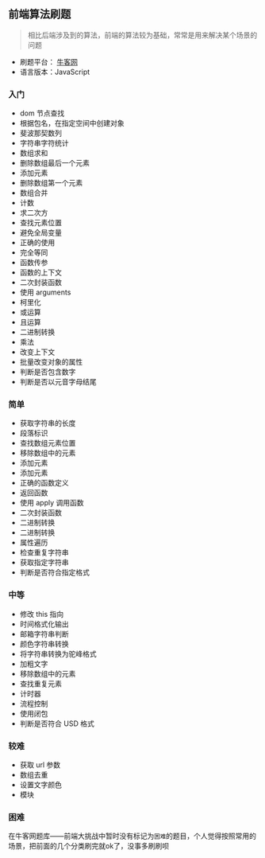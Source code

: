 
## 前端算法刷题

> 相比后端涉及到的算法，前端的算法较为基础，常常是用来解决某个场景的问题

- 刷题平台： [牛客网](https://www.nowcoder.com/ta/front-end)
- 语言版本：JavaScript

### 入门

- dom 节点查找
- 根据包名，在指定空间中创建对象
- 斐波那契数列
- 字符串字符统计
- 数组求和
- 删除数组最后一个元素
- 添加元素
- 删除数组第一个元素
- 数组合并
- 计数
- 求二次方
- 查找元素位置
- 避免全局变量
- 正确的使用
- 完全等同
- 函数传参
- 函数的上下文
- 二次封装函数
- 使用 arguments
- 柯里化
- 或运算
- 且运算
- 二进制转换
- 乘法
- 改变上下文
- 批量改变对象的属性
- 判断是否包含数字
- 判断是否以元音字母结尾

### 简单

- 获取字符串的长度
- 段落标识
- 查找数组元素位置
- 移除数组中的元素
- 添加元素
- 添加元素
- 正确的函数定义
- 返回函数
- 使用 apply 调用函数
- 二次封装函数
- 二进制转换
- 二进制转换
- 属性遍历
- 检查重复字符串
- 获取指定字符串
- 判断是否符合指定格式

### 中等

- 修改 this 指向
- 时间格式化输出
- 邮箱字符串判断
- 颜色字符串转换
- 将字符串转换为驼峰格式
- 加粗文字
- 移除数组中的元素
- 查找重复元素
- 计时器
- 流程控制
- 使用闭包
- 判断是否符合 USD 格式

### 较难

- 获取 url 参数
- 数组去重
- 设置文字颜色
- 模块

### 困难

在牛客网题库——前端大挑战中暂时没有标记为`困难`的题目，个人觉得按照常用的场景，把前面的几个分类刷完就ok了，没事多刷刷呗
